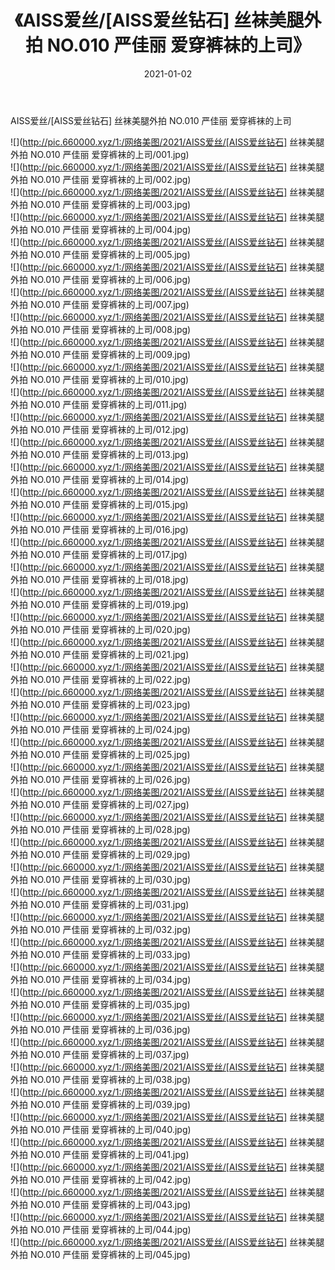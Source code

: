 ﻿---
layout: post
title:  《AISS爱丝/[AISS爱丝钻石] 丝袜美腿外拍 NO.010 严佳丽 爱穿裤袜的上司》
date:   2021-01-02
img: http://pic.660000.xyz/1:/网络美图/2021/AISS爱丝/[AISS爱丝钻石] 丝袜美腿外拍 NO.010 严佳丽 爱穿裤袜的上司/000.jpg
categories: [美女, 清纯, 唯美]
---

AISS爱丝/[AISS爱丝钻石] 丝袜美腿外拍 NO.010 严佳丽 爱穿裤袜的上司

 ![](http://pic.660000.xyz/1:/网络美图/2021/AISS爱丝/[AISS爱丝钻石] 丝袜美腿外拍 NO.010 严佳丽 爱穿裤袜的上司/001.jpg) <br>![](http://pic.660000.xyz/1:/网络美图/2021/AISS爱丝/[AISS爱丝钻石] 丝袜美腿外拍 NO.010 严佳丽 爱穿裤袜的上司/002.jpg) <br>![](http://pic.660000.xyz/1:/网络美图/2021/AISS爱丝/[AISS爱丝钻石] 丝袜美腿外拍 NO.010 严佳丽 爱穿裤袜的上司/003.jpg) <br>![](http://pic.660000.xyz/1:/网络美图/2021/AISS爱丝/[AISS爱丝钻石] 丝袜美腿外拍 NO.010 严佳丽 爱穿裤袜的上司/004.jpg) <br>![](http://pic.660000.xyz/1:/网络美图/2021/AISS爱丝/[AISS爱丝钻石] 丝袜美腿外拍 NO.010 严佳丽 爱穿裤袜的上司/005.jpg) <br>![](http://pic.660000.xyz/1:/网络美图/2021/AISS爱丝/[AISS爱丝钻石] 丝袜美腿外拍 NO.010 严佳丽 爱穿裤袜的上司/006.jpg) <br>![](http://pic.660000.xyz/1:/网络美图/2021/AISS爱丝/[AISS爱丝钻石] 丝袜美腿外拍 NO.010 严佳丽 爱穿裤袜的上司/007.jpg) <br>![](http://pic.660000.xyz/1:/网络美图/2021/AISS爱丝/[AISS爱丝钻石] 丝袜美腿外拍 NO.010 严佳丽 爱穿裤袜的上司/008.jpg) <br>![](http://pic.660000.xyz/1:/网络美图/2021/AISS爱丝/[AISS爱丝钻石] 丝袜美腿外拍 NO.010 严佳丽 爱穿裤袜的上司/009.jpg) <br>![](http://pic.660000.xyz/1:/网络美图/2021/AISS爱丝/[AISS爱丝钻石] 丝袜美腿外拍 NO.010 严佳丽 爱穿裤袜的上司/010.jpg) <br>![](http://pic.660000.xyz/1:/网络美图/2021/AISS爱丝/[AISS爱丝钻石] 丝袜美腿外拍 NO.010 严佳丽 爱穿裤袜的上司/011.jpg) <br>![](http://pic.660000.xyz/1:/网络美图/2021/AISS爱丝/[AISS爱丝钻石] 丝袜美腿外拍 NO.010 严佳丽 爱穿裤袜的上司/012.jpg) <br>![](http://pic.660000.xyz/1:/网络美图/2021/AISS爱丝/[AISS爱丝钻石] 丝袜美腿外拍 NO.010 严佳丽 爱穿裤袜的上司/013.jpg) <br>![](http://pic.660000.xyz/1:/网络美图/2021/AISS爱丝/[AISS爱丝钻石] 丝袜美腿外拍 NO.010 严佳丽 爱穿裤袜的上司/014.jpg) <br>![](http://pic.660000.xyz/1:/网络美图/2021/AISS爱丝/[AISS爱丝钻石] 丝袜美腿外拍 NO.010 严佳丽 爱穿裤袜的上司/015.jpg) <br>![](http://pic.660000.xyz/1:/网络美图/2021/AISS爱丝/[AISS爱丝钻石] 丝袜美腿外拍 NO.010 严佳丽 爱穿裤袜的上司/016.jpg) <br>![](http://pic.660000.xyz/1:/网络美图/2021/AISS爱丝/[AISS爱丝钻石] 丝袜美腿外拍 NO.010 严佳丽 爱穿裤袜的上司/017.jpg) <br>![](http://pic.660000.xyz/1:/网络美图/2021/AISS爱丝/[AISS爱丝钻石] 丝袜美腿外拍 NO.010 严佳丽 爱穿裤袜的上司/018.jpg) <br>![](http://pic.660000.xyz/1:/网络美图/2021/AISS爱丝/[AISS爱丝钻石] 丝袜美腿外拍 NO.010 严佳丽 爱穿裤袜的上司/019.jpg) <br>![](http://pic.660000.xyz/1:/网络美图/2021/AISS爱丝/[AISS爱丝钻石] 丝袜美腿外拍 NO.010 严佳丽 爱穿裤袜的上司/020.jpg) <br>![](http://pic.660000.xyz/1:/网络美图/2021/AISS爱丝/[AISS爱丝钻石] 丝袜美腿外拍 NO.010 严佳丽 爱穿裤袜的上司/021.jpg) <br>![](http://pic.660000.xyz/1:/网络美图/2021/AISS爱丝/[AISS爱丝钻石] 丝袜美腿外拍 NO.010 严佳丽 爱穿裤袜的上司/022.jpg) <br>![](http://pic.660000.xyz/1:/网络美图/2021/AISS爱丝/[AISS爱丝钻石] 丝袜美腿外拍 NO.010 严佳丽 爱穿裤袜的上司/023.jpg) <br>![](http://pic.660000.xyz/1:/网络美图/2021/AISS爱丝/[AISS爱丝钻石] 丝袜美腿外拍 NO.010 严佳丽 爱穿裤袜的上司/024.jpg) <br>![](http://pic.660000.xyz/1:/网络美图/2021/AISS爱丝/[AISS爱丝钻石] 丝袜美腿外拍 NO.010 严佳丽 爱穿裤袜的上司/025.jpg) <br>![](http://pic.660000.xyz/1:/网络美图/2021/AISS爱丝/[AISS爱丝钻石] 丝袜美腿外拍 NO.010 严佳丽 爱穿裤袜的上司/026.jpg) <br>![](http://pic.660000.xyz/1:/网络美图/2021/AISS爱丝/[AISS爱丝钻石] 丝袜美腿外拍 NO.010 严佳丽 爱穿裤袜的上司/027.jpg) <br>![](http://pic.660000.xyz/1:/网络美图/2021/AISS爱丝/[AISS爱丝钻石] 丝袜美腿外拍 NO.010 严佳丽 爱穿裤袜的上司/028.jpg) <br>![](http://pic.660000.xyz/1:/网络美图/2021/AISS爱丝/[AISS爱丝钻石] 丝袜美腿外拍 NO.010 严佳丽 爱穿裤袜的上司/029.jpg) <br>![](http://pic.660000.xyz/1:/网络美图/2021/AISS爱丝/[AISS爱丝钻石] 丝袜美腿外拍 NO.010 严佳丽 爱穿裤袜的上司/030.jpg) <br>![](http://pic.660000.xyz/1:/网络美图/2021/AISS爱丝/[AISS爱丝钻石] 丝袜美腿外拍 NO.010 严佳丽 爱穿裤袜的上司/031.jpg) <br>![](http://pic.660000.xyz/1:/网络美图/2021/AISS爱丝/[AISS爱丝钻石] 丝袜美腿外拍 NO.010 严佳丽 爱穿裤袜的上司/032.jpg) <br>![](http://pic.660000.xyz/1:/网络美图/2021/AISS爱丝/[AISS爱丝钻石] 丝袜美腿外拍 NO.010 严佳丽 爱穿裤袜的上司/033.jpg) <br>![](http://pic.660000.xyz/1:/网络美图/2021/AISS爱丝/[AISS爱丝钻石] 丝袜美腿外拍 NO.010 严佳丽 爱穿裤袜的上司/034.jpg) <br>![](http://pic.660000.xyz/1:/网络美图/2021/AISS爱丝/[AISS爱丝钻石] 丝袜美腿外拍 NO.010 严佳丽 爱穿裤袜的上司/035.jpg) <br>![](http://pic.660000.xyz/1:/网络美图/2021/AISS爱丝/[AISS爱丝钻石] 丝袜美腿外拍 NO.010 严佳丽 爱穿裤袜的上司/036.jpg) <br>![](http://pic.660000.xyz/1:/网络美图/2021/AISS爱丝/[AISS爱丝钻石] 丝袜美腿外拍 NO.010 严佳丽 爱穿裤袜的上司/037.jpg) <br>![](http://pic.660000.xyz/1:/网络美图/2021/AISS爱丝/[AISS爱丝钻石] 丝袜美腿外拍 NO.010 严佳丽 爱穿裤袜的上司/038.jpg) <br>![](http://pic.660000.xyz/1:/网络美图/2021/AISS爱丝/[AISS爱丝钻石] 丝袜美腿外拍 NO.010 严佳丽 爱穿裤袜的上司/039.jpg) <br>![](http://pic.660000.xyz/1:/网络美图/2021/AISS爱丝/[AISS爱丝钻石] 丝袜美腿外拍 NO.010 严佳丽 爱穿裤袜的上司/040.jpg) <br>![](http://pic.660000.xyz/1:/网络美图/2021/AISS爱丝/[AISS爱丝钻石] 丝袜美腿外拍 NO.010 严佳丽 爱穿裤袜的上司/041.jpg) <br>![](http://pic.660000.xyz/1:/网络美图/2021/AISS爱丝/[AISS爱丝钻石] 丝袜美腿外拍 NO.010 严佳丽 爱穿裤袜的上司/042.jpg) <br>![](http://pic.660000.xyz/1:/网络美图/2021/AISS爱丝/[AISS爱丝钻石] 丝袜美腿外拍 NO.010 严佳丽 爱穿裤袜的上司/043.jpg) <br>![](http://pic.660000.xyz/1:/网络美图/2021/AISS爱丝/[AISS爱丝钻石] 丝袜美腿外拍 NO.010 严佳丽 爱穿裤袜的上司/044.jpg) <br>![](http://pic.660000.xyz/1:/网络美图/2021/AISS爱丝/[AISS爱丝钻石] 丝袜美腿外拍 NO.010 严佳丽 爱穿裤袜的上司/045.jpg) <br>